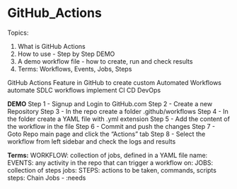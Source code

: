 # GitHub_Actions

Topics:
 1. What is GitHub Actions
 2. How to use - Step by Step DEMO
 3. A demo workflow file - how to create, run and check results
 4. Terms: Workflows, Events, Jobs, Steps


GitHub Actions
Feature in GitHub to create custom Automated Workflows
automate SDLC workflows
implement CI CD DevOps

 **DEMO**
  Step 1 - Signup and Login to GitHub.com
  Step 2 - Create a new Repository
  Step 3 - In the repo create a folder .github/workflows
  Step 4 - In the folder create a YAML file with .yml extension
  Step 5 - Add the content of the workflow in the file
  Step 6 - Commit and push the changes
  Step 7 - Goto Repo main page and click the “Actions” tab
  Step 8 - Select the workflow from left sidebar and check the logs and results

 **Terms:**
   WORKFLOW: collection of jobs, defined in a YAML file
   name:
   EVENTS: any activity in the repo that can trigger a workflow 
   on:
   JOBS: collection of steps
   jobs:
   STEPS: actions to be taken, commands, scripts
   steps:
   Chain Jobs - :needs

